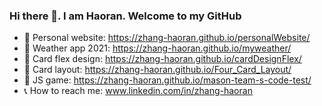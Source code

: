 ### Hi there 👋. I am Haoran. Welcome to my GitHub
- 📌 Personal website: https://zhang-haoran.github.io/personalWebsite/
- 📌 Weather app 2021: https://zhang-haoran.github.io/myweather/
- 📌 Card flex design: https://zhang-haoran.github.io/cardDesignFlex/
- 📌 Card layout: https://zhang-haoran.github.io/Four_Card_Layout/
- 📌 JS game: https://zhang-haoran.github.io/mason-team-s-code-test/
- 📞 How to reach me: www.linkedin.com/in/zhang-haoran
